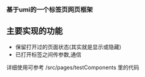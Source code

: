 ### 基于umi的一个标签页网页框架
## 主要实现的功能
* 保留打开过的页面状态(其实就是显示或隐藏)
* 已打开标签之间传参数,通信  

详细使用可参考 /src/pages/testComponents 里的代码
